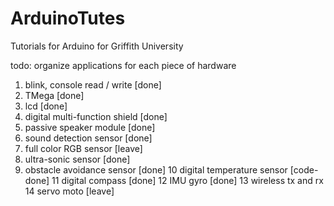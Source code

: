 # ArduinoTutes
Tutorials for Arduino for Griffith University

todo:
	organize applications for each piece of hardware
1. blink, console read / write [done]
2. TMega [done]
3. lcd [done]
4. digital multi-function shield [done]
5. passive speaker module [done]
6. sound detection sensor [done]
7. full color RGB sensor [leave]
8. ultra-sonic sensor [done]
9. obstacle avoidance sensor [done]
10 digital temperature sensor [code-done]
11 digital compass [done]
12 IMU gyro [done]
13 wireless tx and rx
14 servo moto [leave]
